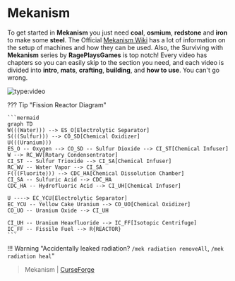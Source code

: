 # Mekanism

To get started in **Mekanism** you just need **coal**, **osmium**, **redstone** and **iron** to make some **steel**. The Official [Mekanism Wiki](https://wiki.aidancbrady.com/wiki/Main_Page) has a lot of information on the setup of machines and how they can be used. Also, the Surviving with **Mekanism** series by **RagePlaysGames** is top notch! Every video has chapters so you can easily skip to the section you need, and each video is divided into **intro**, **mats**, **crafting**, **building**, and **how to use**. You can't go wrong.


![type:video](https://www.youtube.com/embed/EC6S9k54Mp4?si=2BwdTw8O5G_xeDz5)

??? Tip "Fission Reactor Diagram"

    ```mermaid
    graph TD
    W(((Water))) --> ES_O[Electrolytic Separator]
    S(((Sulfur))) --> CO_SD[Chemical Oxidizer]
    U(((Uranium)))
    ES_O -- Oxygen --> CO_SD -- Sulfur Dioxide --> CI_ST[Chemical Infuser]
    W --> RC_WV[Rotary Condensentrator]
    CI_ST -- Sulfur Trioxide --> CI_SA[Chemical Infuser]
    RC_WV -- Water Vapor --> CI_SA
    F(((Fluorite))) --> CDC_HA[Chemical Dissolution Chamber]
    CI_SA -- Sulfuric Acid --> CDC_HA
    CDC_HA -- Hydrofluoric Acid --> CI_UH[Chemical Infuser]

    U ----> EC_YCU[Electrolytic Separator]
    EC_YCU -- Yellow Cake Uranium --> CO_UO[Chemical Oxidizer]
    CO_UO -- Uranium Oxide --> CI_UH

    CI_UH -- Uranium Heaxfluoride --> IC_FF[Isotopic Centrifuge]
    IC_FF -- Fissile Fuel --> R{REACTOR}
    ```


!!! Warning  "Accidentally leaked radiation? `/mek radiation removeAll`, `/mek radiation heal`"

> Mekanism | [CurseForge](https://www.curseforge.com/minecraft/mc-mods/mekanism)